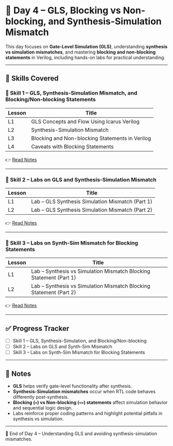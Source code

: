# 📘 Day 4 – GLS, Blocking vs Non-blocking, and Synthesis-Simulation Mismatch

This day focuses on **Gate-Level Simulation (GLS)**, understanding **synthesis vs simulation mismatches**, and mastering **blocking and non-blocking statements** in Verilog, including hands-on labs for practical understanding.

---

## 📂 Skills Covered

### 🔹 Skill 1 – GLS, Synthesis-Simulation Mismatch, and Blocking/Non-blocking Statements
| Lesson | Title |
|--------|-------|
| L1 | GLS Concepts and Flow Using Icarus Verilog |
| L2 | Synthesis-Simulation Mismatch |
| L3 | Blocking and Non-blocking Statements in Verilog |
| L4 | Caveats with Blocking Statements |

👉 [Read Notes](D4SK1_GLS_Blocking_NonBlocking.md)

---

### 🔹 Skill 2 – Labs on GLS and Synthesis-Simulation Mismatch
| Lesson | Title |
|--------|-------|
| L1 | Lab – GLS Synthesis Simulation Mismatch (Part 1) |
| L2 | Lab – GLS Synthesis Simulation Mismatch (Part 2) |

👉 [Read Notes](D4SK2_Labs_GLS_Synth_Sim_Mismatch.md)

---

### 🔹 Skill 3 – Labs on Synth-Sim Mismatch for Blocking Statements
| Lesson | Title |
|--------|-------|
| L1 | Lab – Synthesis vs Simulation Mismatch Blocking Statement (Part 1) |
| L2 | Lab – Synthesis vs Simulation Mismatch Blocking Statement (Part 2) |

👉 [Read Notes](D4SK3_Labs_SynthSim_Mismatch_Blocking.md)

---

## ✅ Progress Tracker
- [ ] Skill 1 – GLS, Synthesis-Simulation, and Blocking/Non-blocking  
- [ ] Skill 2 – Labs on GLS and Synth-Sim Mismatch  
- [ ] Skill 3 – Labs on Synth-Sim Mismatch for Blocking Statements  

---

## 📝 Notes
- **GLS** helps verify gate-level functionality after synthesis.  
- **Synthesis-Simulation mismatches** occur when RTL code behaves differently post-synthesis.  
- **Blocking (`=`) vs Non-blocking (`<=`) statements** affect simulation behavior and sequential logic design.  
- Labs reinforce proper coding patterns and highlight potential pitfalls in synthesis vs simulation.  

---

🚀 End of Day 4 – Understanding GLS and avoiding synthesis-simulation mismatches.

